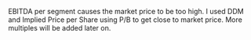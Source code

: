 EBITDA per segment causes the market price to be too high. I used DDM and Implied Price per Share using P/B
to get close to market price. More multiples will be added later on.
